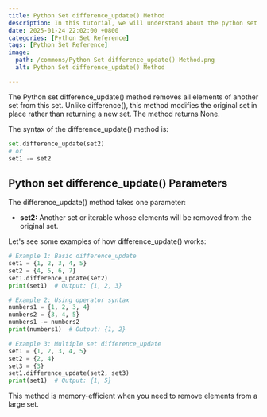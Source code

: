 ```yaml
---
title: Python Set difference_update() Method 
description: In this tutorial, we will understand about the python set difference_update() method and its uses.
date: 2025-01-24 22:02:00 +0800
categories: [Python Set Reference]
tags: [Python Set Reference]
image:
  path: /commons/Python Set difference_update() Method.png
  alt: Python Set difference_update() Method 

---
```


<script type="text/javascript">
	atOptions = {
		'key' : 'f934c5057f4cfe34762901514605d248',
		'format' : 'iframe',
		'height' : 180,
		'width' : 800,
		'params' : {}
	};
</script>
<script type="text/javascript" src="https://www.highperformanceformat.com/f934c5057f4cfe34762901514605d248/invoke.js"></script>
The Python set difference_update() method removes all elements of another set from this set. Unlike difference(), this method modifies the original set in place rather than returning a new set. The method returns None.

The syntax of the difference_update() method is:

```python
set.difference_update(set2)
# or
set1 -= set2
```

## Python set difference_update() Parameters

The difference_update() method takes one parameter:

* **set2:** Another set or iterable whose elements will be removed from the original set.

<script type="text/javascript">
	atOptions = {
		'key' : 'f934c5057f4cfe34762901514605d248',
		'format' : 'iframe',
		'height' : 180,
		'width' : 800,
		'params' : {}
	};
</script>
<script type="text/javascript" src="https://www.highperformanceformat.com/f934c5057f4cfe34762901514605d248/invoke.js"></script>
Let's see some examples of how difference_update() works:

```python
# Example 1: Basic difference_update
set1 = {1, 2, 3, 4, 5}
set2 = {4, 5, 6, 7}
set1.difference_update(set2)
print(set1)  # Output: {1, 2, 3}

# Example 2: Using operator syntax
numbers1 = {1, 2, 3, 4}
numbers2 = {3, 4, 5}
numbers1 -= numbers2
print(numbers1)  # Output: {1, 2}

# Example 3: Multiple set difference_update
set1 = {1, 2, 3, 4, 5}
set2 = {2, 4}
set3 = {3}
set1.difference_update(set2, set3)
print(set1)  # Output: {1, 5}
```

<script type="text/javascript">
	atOptions = {
		'key' : 'f934c5057f4cfe34762901514605d248',
		'format' : 'iframe',
		'height' : 180,
		'width' : 800,
		'params' : {}
	};
</script>
<script type="text/javascript" src="https://www.highperformanceformat.com/f934c5057f4cfe34762901514605d248/invoke.js"></script>
This method is memory-efficient when you need to remove elements from a large set.
